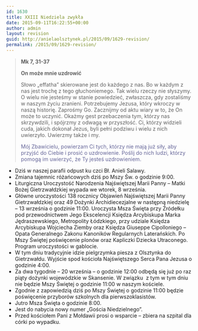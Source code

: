 ```yaml
---
id: 1630
title: XXIII Niedziela zwykła
date: 2015-09-11T16:22:55+00:00
author: admin
layout: revision
guid: http://anielaolsztynek.pl/2015/09/1629-revision/
permalink: /2015/09/1629-revision/
---
```

> **Mk 7, 31-37**
> 
> **On może mnie uzdrowić**
> 
> Słowo &#8222;effatha&#8221; skierowane jest do każdego z nas. Bo w każdym z nas jest trochę z tego głuchoniemego. Tak wielu rzeczy nie słyszymy. O wielu nie jesteśmy w stanie powiedzieć, zwłaszcza, gdy zostaliśmy w naszym życiu zranieni. Potrzebujemy Jezusa, który wkroczy w naszą historię. Zaprośmy Go. Zacznijmy od aktu wiary w to, że On może to uczynić. Okażmy gest przebaczenia tym, którzy nas skrzywdzili, i spójrzmy z odwagą w przyszłość. Ci, którzy widzieli cuda, jakich dokonał Jezus, byli pełni podziwu i wielu z nich uwierzyło. Uwierzmy także i my.
> 
> <span style="color: #666699;">Mój Zbawicielu, powierzam Ci tych, którzy nie mają już siły, aby przyjść do Ciebie i prosić o uzdrowienie. Poślij do nich ludzi, którzy pomogą im uwierzyć, że Ty jesteś uzdrowieniem.</span>

  * Dziś w naszej parafii odpust ku czci Bł. Anieli Salawy.
  * Zmiana tajemnic różańcowych dziś po Mszy Św. o godzinie 9:00.
  * Liturgiczna Uroczystość Narodzenia Najświętszej Marii Panny &#8211; Matki Bożej Gietrzwałdzkiej wypada we wtorek, 8 września.
  * Główne uroczystości 138 rocznicy Objawień Najświętszej Marii Panny Gietrzwałdzkiej oraz 49 Dożynki Archidiecezjalne w następną niedzielę &#8211; 13 września o godzinie 11:00. Uroczysta Msza Święta przy Źródełku pod przewodnictwem Jego Ekscelencji Księdza Arcybiskupa Marka Jędraszewskiego, Metropolity Łódzkiego, przy udziale Księdza Arcybiskupa Wojciecha Ziemby oraz Księdza Giuseppe Cipolloniego &#8211; Opata Generalnego Zakonu Kanoników Regularnych Laterańskich. Po Mszy Świętej poświęcenie plonów oraz Kapliczki Dziecka Utraconego. Program uroczystości w gablocie.
  * W tym dniu tradycyjnie idzie pielgrzymka piesza z Olsztynka do Gietrzwałdu. Wyjście spod kościoła Najświętszego Serca Pana Jezusa o godzinie 4:00.
  * Za dwa tygodnie &#8211; 20 września &#8211; o godzinie 12:00 odbędą się już po raz piąty dożynki wojewódzkie w Skansenie. W związku  z tym w tym dniu nie będzie Mszy Świętej o godzinie 11:00 w naszym kościele.
  * Zgodnie z zapowiedzią dziś po Mszy Świętej o godzinie 11:00 będzie poświęcenie przyborów szkolnych dla pierwszoklasistów.
  * Jutro Msza Święta o godzinie 8:00.
  * Jest do nabycia nowy numer &#8222;Gościa Niedzielnego&#8221;.
  * Przed kościołem Pani z Mołdawii prosi o wsparcie &#8211; zbiera na szpital dla córki po wypadku.
